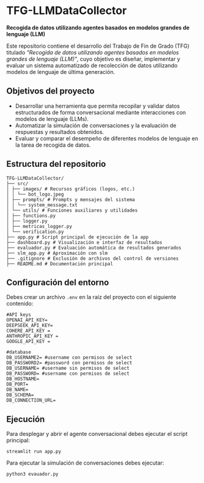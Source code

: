 # TFG-LLMDataCollector

**Recogida de datos utilizando agentes basados en modelos grandes de lenguaje (LLM)**

Este repositorio contiene el desarrollo del Trabajo de Fin de Grado (TFG) titulado _"Recogida de datos utilizando agentes basados en modelos grandes de lenguaje (LLM)"_, cuyo objetivo es diseñar, implementar y evaluar un sistema automatizado de recolección de datos utilizando modelos de lenguaje de última generación.

##  Objetivos del proyecto

- Desarrollar una herramienta que permita recopilar y validar datos estructurados de forma conversacional mediante interacciones con modelos de lenguaje (LLMs).
- Automatizar la simulación de conversaciones y la evaluación de respuestas y resultados obtenidos.
- Evaluar y comparar el desempeño de diferentes modelos de lenguaje en la tarea de recogida de datos.

##  Estructura del repositorio
```
TFG-LLMDataCollector/
├── src/
│ ├── images/ # Recursos gráficos (logos, etc.)
│ │ └── bot_logo.jpeg
│ ├── prompts/ # Prompts y mensajes del sistema
│ │ └── system_message.txt
│ └── utils/ # Funciones auxiliares y utilidades
│ ├── functions.py
│ ├── logger.py
│ ├── metricas_logger.py
│ └── verification.py
├── app.py # Script principal de ejecución de la app
├── dashboard.py # Visualización e interfaz de resultados
├── evaluador.py # Evaluación automática de resultados generados
├── slm_app.py # Aproximación con slm
├── .gitignore # Exclusión de archivos del control de versiones
├── README.md # Documentación principal
```
##  Configuración del entorno 
Debes crear un archivo ```.env``` en la raíz del proyecto con el siguiente contenido:
```
#API keys
OPENAI_API_KEY=
DEEPSEEK_API_KEY=
COHERE_API_KEY =
ANTHROPIC_API_KEY =
GOOGLE_API_KEY = 

#database
DB_USERNAME2= #username con permisos de select
DB_PASSWORD2= #password con permisos de select
DB_USERNAME= #username sin permisos de select
DB_PASSWORD= #username con permisos de select
DB_HOSTNAME=
DB_PORT=
DB_NAME=
DB_SCHEMA=
DB_CONNECTION_URL=
```

##  Ejecución

Para desplegar y abrir el agente conversacional debes ejecutar el script principal:
```
streamlit run app.py
```

Para ejecutar la simulación de conversaciones debes ejecutar:
```
python3 evauador.py
```
